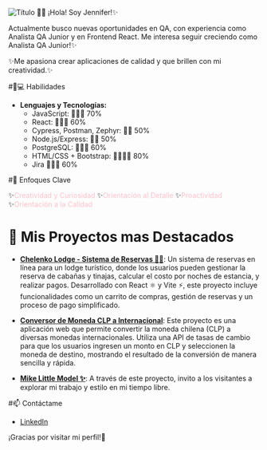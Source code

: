 ![Título](https://images-wixmp-ed30a86b8c4ca887773594c2.wixmp.com/f/fcf4b0d0-a403-4dda-aec1-6a1712fe694b/db06fiv-154f3135-cb23-4f6c-a083-93e3865c7c78.gif?token=eyJ0eXAiOiJKV1QiLCJhbGciOiJIUzI1NiJ9.eyJzdWIiOiJ1cm46YXBwOjdlMGQxODg5ODIyNjQzNzNhNWYwZDQxNWVhMGQyNmUwIiwiaXNzIjoidXJuOmFwcDo3ZTBkMTg4OTgyMjY0MzczYTVmMGQ0MTVlYTBkMjZlMCIsIm9iaiI6W1t7InBhdGgiOiJcL2ZcL2ZjZjRiMGQwLWE0MDMtNGRkYS1hZWMxLTZhMTcxMmZlNjk0YlwvZGIwNmZpdi0xNTRmMzEzNS1jYjIzLTRmNmMtYTA4My05M2UzODY1YzdjNzguZ2lmIn1dXSwiYXVkIjpbInVybjpzZXJ2aWNlOmZpbGUuZG93bmxvYWQiXX0.Kvqty51Ojdx6otpNl7q71eU0p9QKlGbgkyKHkHvQj34)
👩‍💻 ¡Hola! Soy Jennifer!✨ 

Actualmente busco nuevas oportunidades en QA, con experiencia como Analista QA Junior y en Frontend React.
Me interesa seguir creciendo como Analista QA Junior!✨

✨Me apasiona crear aplicaciones de calidad y que brillen con mi creatividad.✨


#💖💻 Habilidades

- **Lenguajes y Tecnologías:**
  - JavaScript: 🌸🌸🌸 70%
  - React: 🌸🌸🌸 60%
  - Cypress, Postman, Zephyr: 🌸🌸 50%
  - Node.js/Express: 🌸🌸 50%
  - PostgreSQL: 🌸🌸🌸 60%
  - HTML/CSS + Bootstrap: 🌸🌸🌸🌸 80%
  - Jira 🌸🌸🌸 60%


#🌟 Enfoques Clave

✨<span style="color:pink;">Creatividad y Curiosidad</span>
✨<span style="color:pink;">Orientación al Detalle</span> 
✨<span style="color:pink;">Proactividad</span>
✨<span style="color:pink;">Orientación a la Calidad</span>


# 🌈 Mis Proyectos mas Destacados

- **[Chelenko Lodge - Sistema de Reservas 🏡✨](https://github.com/Catherinne16/ProyectoChelenkoLodge/)**: Un sistema de reservas en línea para un lodge turístico, donde los usuarios pueden gestionar la reserva de cabañas y tinajas, calcular el costo por noches de estancia, y realizar pagos. Desarrollado con React ⚛️ y Vite ⚡, este proyecto incluye funcionalidades como un carrito de compras, gestión de reservas y un proceso de pago simplificado.

- **[Conversor de Moneda CLP a Internacional](https://catherinne16.github.io/APIJS/)**: Este proyecto es una aplicación web que permite convertir la moneda chilena (CLP) a diversas monedas internacionales. Utiliza una API de tasas de cambio para que los usuarios ingresen un monto en CLP y seleccionen la moneda de destino, mostrando el resultado de la conversión de manera sencilla y rápida.
  
- **[Mike Little Model ✨️](https://catherinne16.github.io/GalleryMike/)**: A través de este proyecto, invito a los visitantes a explorar mi trabajo y estilo en mi tiempo libre.

  
#📫 Contáctame
- [LinkedIn](https://www.linkedin.com/in/jennifer-k-diaz/)

¡Gracias por visitar mi perfil!🌸
